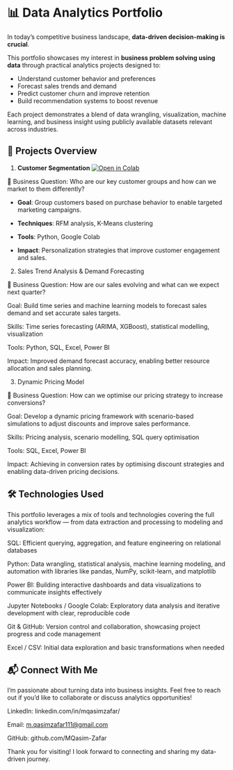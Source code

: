 # 📊 Data Analytics Portfolio

In today’s competitive business landscape, **data-driven decision-making is crucial**.  

This portfolio showcases my interest in **business problem solving using data** through practical analytics projects designed to:

- Understand customer behavior and preferences  
- Forecast sales trends and demand  
- Predict customer churn and improve retention  
- Build recommendation systems to boost revenue 

Each project demonstrates a blend of data wrangling, visualization, machine learning, and business insight using publicly available datasets relevant across industries.

## 📂 Projects Overview

1. **Customer Segmentation**
[![Open in Colab](https://colab.research.google.com/assets/colab-badge.svg)](https://colab.research.google.com/drive/1vwIYJL_5drytR7Yx6IztJYJl96ZCLdsv#scrollTo=HN2Ro92gnTAs)


📍 Business Question: Who are our key customer groups and how can we market to them differently?

 -  **Goal**: Group customers based on purchase behavior to enable targeted marketing campaigns.

 - **Techniques**: RFM analysis, K-Means clustering

 - **Tools**: Python, Google Colab

 - **Impact**: Personalization strategies that improve customer engagement and sales.


2. Sales Trend Analysis & Demand Forecasting

📍 Business Question: How are our sales evolving and what can we expect next quarter?

Goal: Build time series and machine learning models to forecast sales demand and set accurate sales targets.

Skills: Time series forecasting (ARIMA, XGBoost), statistical modelling, visualization

Tools: Python, SQL, Excel, Power BI

Impact: Improved demand forecast accuracy, enabling better resource allocation and sales planning.


3. Dynamic Pricing Model

📍 Business Question: How can we optimise our pricing strategy to increase conversions?

Goal: Develop a dynamic pricing framework with scenario-based simulations to adjust discounts and improve sales performance.

Skills: Pricing analysis, scenario modelling, SQL query optimisation

Tools: SQL, Excel, Power BI

Impact: Achieving in conversion rates by optimising discount strategies and enabling data-driven pricing decisions.


## 🛠️ Technologies Used

This portfolio leverages a mix of tools and technologies covering the full analytics workflow — from data extraction and processing to modeling and visualization:

SQL: Efficient querying, aggregation, and feature engineering on relational databases

Python: Data wrangling, statistical analysis, machine learning modeling, and automation with libraries like pandas, NumPy, scikit-learn, and matplotlib

Power BI: Building interactive dashboards and data visualizations to communicate insights effectively

Jupyter Notebooks / Google Colab: Exploratory data analysis and iterative development with clear, reproducible code

Git & GitHub: Version control and collaboration, showcasing project progress and code management

Excel / CSV: Initial data exploration and basic transformations when needed

## 📬 Connect With Me

I’m passionate about turning data into business insights. Feel free to reach out if you’d like to collaborate or discuss analytics opportunities!

LinkedIn: linkedin.com/in/mqasimzafar/

Email: m.qasimzafar111@gmail.com

GitHub: github.com/MQasim-Zafar

Thank you for visiting! I look forward to connecting and sharing my data-driven journey.
